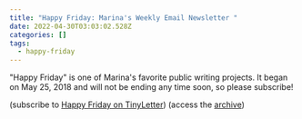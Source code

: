 ```yaml
---
title: "Happy Friday: Marina's Weekly Email Newsletter "
date: 2022-04-30T03:03:02.528Z
categories: []
tags:
  - happy-friday
---
```

"Happy Friday" is one of Marina's favorite public writing projects. It began on May 25, 2018 and will not be ending any time soon, so please subscribe! 

(subscribe to [Happy Friday on TinyLetter](http://tinyletter.com/mtinone)) (access the [archive](https://www.mtinone.com/happyfriday/))